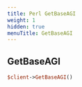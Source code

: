 ```yaml
---
title: Perl GetBaseAGI
weight: 1
hidden: true
menuTitle: GetBaseAGI
---
```

## GetBaseAGI
```perl
$client->GetBaseAGI()
```